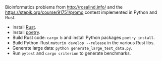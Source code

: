 Bioinformatics problems from http://rosalind.info/ and the https://stepik.org/course/91751/promo contest implemented in Python and Rust.

- Install [Rust](https://www.rust-lang.org/tools/install).
- Install [poetry](https://github.com/python-poetry/poetry).
- Build Rust code: `cargo b` and install Python packages `poetry install`. 
- Build Python-Rust `maturin develop --release` in the various Rust libs. 
- Generate large data: `python generate_large_test_data.py`.
- Run `pytest` and `cargo criterion` to generate benchmarks.